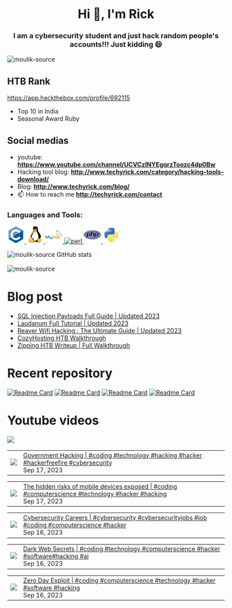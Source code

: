 <h1 align="center">Hi 👋, I'm Rick</h1>
<h3 align="center">I am a cybersecurity student and just hack random people's accounts!!! Just kidding 😄</h3>

<p align="left"> <img src="https://komarev.com/ghpvc/?username=moulik-source&label=Profile%20views&color=0e75b6&style=flat" alt="moulik-source" /> </p> 

## HTB Rank

https://app.hackthebox.com/profile/692115
- Top 10 in India
- Seasonal Award Ruby

## Social medias
- youtube: **https://www.youtube.com/channel/UCVCzINYEgqrzToozc4dp0Bw**
- Hacking tool blog: **http://www.techyrick.com/category/hacking-tools-download/**
- Blog: **http://www.techyrick.com/blog/**
- 📫 How to reach me **http://techyrick.com/contact**


<h3 align="left">Languages and Tools:</h3>
<p align="left"> <a href="https://www.cprogramming.com/" target="_blank"> <img src="https://raw.githubusercontent.com/devicons/devicon/master/icons/c/c-original.svg" alt="c" width="40" height="40"/> </a> <a href="https://www.linux.org/" target="_blank"> <img src="https://raw.githubusercontent.com/devicons/devicon/master/icons/linux/linux-original.svg" alt="linux" width="40" height="40"/> </a> <a href="https://www.mysql.com/" target="_blank"> <img src="https://raw.githubusercontent.com/devicons/devicon/master/icons/mysql/mysql-original-wordmark.svg" alt="mysql" width="40" height="40"/> </a> <a href="https://www.perl.org/" target="_blank"> <img src="https://api.iconify.design/logos-perl.svg" alt="perl" width="40" height="40"/> </a> <a href="https://www.php.net" target="_blank"> <img src="https://raw.githubusercontent.com/devicons/devicon/master/icons/php/php-original.svg" alt="php" width="40" height="40"/> </a> <a href="https://www.python.org" target="_blank"> <img src="https://raw.githubusercontent.com/devicons/devicon/master/icons/python/python-original.svg" alt="python" width="40" height="40"/> </a> </p>



![moulik-source GitHub stats](https://github-readme-stats.vercel.app/api?username=moulik-source&show_icons=true&theme=vision-friendly-dark)

<p><img align="center" src="https://github-readme-streak-stats.herokuapp.com/?user=moulik-source&theme=vision-friendly-dark" alt="moulik-source" /></p>

# Blog post
<!-- BLOG-POST-LIST:START -->
- [SQL Injection Payloads Full Guide | Updated 2023](https://techyrick.com/sql-injection-payload-tutorial/)
- [Laudanum Full Tutorial | Updated 2023](https://techyrick.com/laudanum-full-tutorial/)
- [Reaver Wifi Hacking : The Ultimate Guide | Updated 2023](https://techyrick.com/reaver-full-tutorial/)
- [CozyHosting HTB Walkthrough](https://techyrick.com/cozyhosting-htb-walkthrough/)
- [Zipping HTB Writeup | Full Walkthrough](https://techyrick.com/zipping-htb-writeup-full-walkthrough/)
<!-- BLOG-POST-LIST:END -->

# Recent repository 

[![Readme Card](https://github-readme-stats.vercel.app/api/pin/?username=moulik-source&repo=ddos&theme=outrun)](https://github.com/moulik-source/ddos) 
[![Readme Card](https://github-readme-stats.vercel.app/api/pin/?username=moulik-source&repo=port-scan&theme=outrun)](https://github.com/moulik-source/port-scan)
[![Readme Card](https://github-readme-stats.vercel.app/api/pin/?username=moulik-source&repo=moulik-source&theme=outrun)](https://github.com/moulik-source/moulik-source)
[![Readme Card](https://github-readme-stats.vercel.app/api/pin/?username=moulik-source&repo=hashmo&theme=outrun)](https://github.com/moulik-source/hashmo)

# Youtube videos

[<img src="https://img.shields.io/badge/-Subscribe-red?style=for-the-badge&logo=youtube&logoColor=white"/>](https://www.youtube.com/channel/UCVHmOOAGNcLK5k0i7G1gTrQ)

<!-- YOUTUBE:START --><table><tr><td><a href="https://www.youtube.com/watch?v=Ia8G4VjvDCw"><img width="140px" src="https://i.ytimg.com/vi/Ia8G4VjvDCw/mqdefault.jpg"></a></td>
<td><a href="https://www.youtube.com/watch?v=Ia8G4VjvDCw">Government Hacking |  #coding #technology #hacking #hacker #hackerfreefire #cybersecurity</a><br/>Sep 17, 2023</td></tr></table>
<table><tr><td><a href="https://www.youtube.com/watch?v=KyNCJM2hMVg"><img width="140px" src="https://i.ytimg.com/vi/KyNCJM2hMVg/mqdefault.jpg"></a></td>
<td><a href="https://www.youtube.com/watch?v=KyNCJM2hMVg">The hidden risks of mobile devices exposed |  #coding #computerscience #technology #hacker #hacking</a><br/>Sep 17, 2023</td></tr></table>
<table><tr><td><a href="https://www.youtube.com/watch?v=hPQuj6cMxDc"><img width="140px" src="https://i.ytimg.com/vi/hPQuj6cMxDc/mqdefault.jpg"></a></td>
<td><a href="https://www.youtube.com/watch?v=hPQuj6cMxDc">Cybersecurity Careers | #cybersecurity #cybersecurityjobs #job #coding #computerscience #hacker</a><br/>Sep 16, 2023</td></tr></table>
<table><tr><td><a href="https://www.youtube.com/watch?v=AU2767W9A7g"><img width="140px" src="https://i.ytimg.com/vi/AU2767W9A7g/mqdefault.jpg"></a></td>
<td><a href="https://www.youtube.com/watch?v=AU2767W9A7g">Dark Web Secrets |  #coding #technology #computerscience #hacker #software#hacking #ai</a><br/>Sep 16, 2023</td></tr></table>
<table><tr><td><a href="https://www.youtube.com/watch?v=KCiOh3yzUKs"><img width="140px" src="https://i.ytimg.com/vi/KCiOh3yzUKs/mqdefault.jpg"></a></td>
<td><a href="https://www.youtube.com/watch?v=KCiOh3yzUKs">Zero Day Exploit |  #coding #computerscience #technology #hacker #software #hacking</a><br/>Sep 16, 2023</td></tr></table>
<!-- YOUTUBE:END -->

